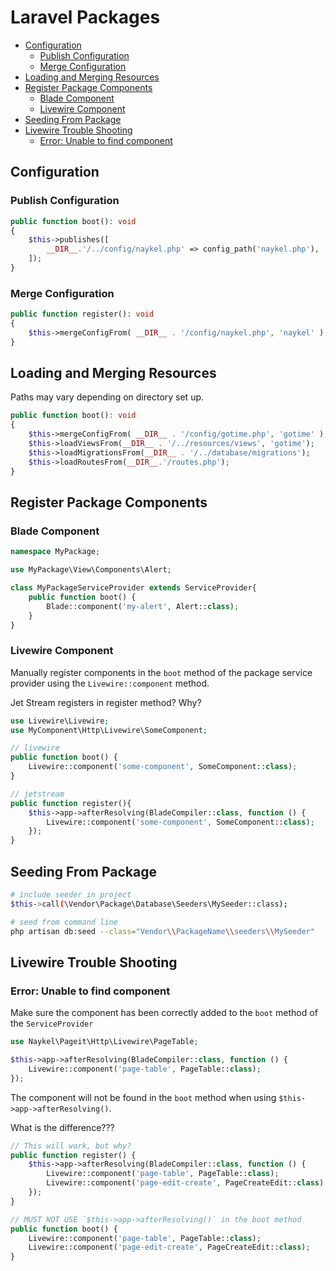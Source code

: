 
# Laravel Packages

- [Configuration](#configuration)
  - [Publish Configuration](#publish-configuration)
  - [Merge Configuration](#merge-configuration)
- [Loading and Merging Resources](#loading-and-merging-resources)
- [Register Package Components](#register-package-components)
  - [Blade Component](#blade-component)
  - [Livewire Component](#livewire-component)
- [Seeding From Package](#seeding-from-package)
- [Livewire Trouble Shooting](#livewire-trouble-shooting)
  - [Error: Unable to find component](#error-unable-to-find-component)

## Configuration

### Publish Configuration

```php +torchlight-php
public function boot(): void
{
    $this->publishes([
        __DIR__.'/../config/naykel.php' => config_path('naykel.php'),
    ]);
}
```

### Merge Configuration

```php +torchlight-php
public function register(): void
{
    $this->mergeConfigFrom( __DIR__ . '/config/naykel.php', 'naykel' );
}
```

## Loading and Merging Resources

Paths may vary depending on directory set up.

```php +torchlight-php
public function boot(): void
{
    $this->mergeConfigFrom( __DIR__ . '/config/gotime.php', 'gotime' );
    $this->loadViewsFrom(__DIR__ . '/../resources/views', 'gotime');
    $this->loadMigrationsFrom(__DIR__ . '/../database/migrations');
    $this->loadRoutesFrom(__DIR__.'/routes.php');
}
```

## Register Package Components

### Blade Component

```php +torchlight-php
namespace MyPackage;

use MyPackage\View\Components\Alert;

class MyPackageServiceProvider extends ServiceProvider{
    public function boot() {
        Blade::component('my-alert', Alert::class);
    }
}
```

### Livewire Component

Manually register components in the `boot` method of the package service provider using the `Livewire::component` method.

<div class="txt-red">Jet Stream registers in register method? Why?</div>

```php +torchlight-php
use Livewire\Livewire;
use MyComponent\Http\Livewire\SomeComponent;

// livewire
public function boot() {
    Livewire::component('some-component', SomeComponent::class);
}

// jetstream
public function register(){
    $this->app->afterResolving(BladeCompiler::class, function () {
        Livewire::component('some-component', SomeComponent::class);
    });
}
```

## Seeding From Package

```bash +torchlight-bash
# include seeder in project
$this->call(\Vendor\Package\Database\Seeders\MySeeder::class);

# seed from command line
php artisan db:seed --class="Vendor\\PackageName\\seeders\\MySeeder"
```





## Livewire Trouble Shooting


### Error: Unable to find component

Make sure the component has been correctly added to the `boot` method of the `ServiceProvider`

```php +torchlight-php
use Naykel\Pageit\Http\Livewire\PageTable;

$this->app->afterResolving(BladeCompiler::class, function () {
    Livewire::component('page-table', PageTable::class);
});
```

The component will not be found in the `boot` method when using `$this->app->afterResolving()`.

What is the difference???

```php +torchlight-php
// This will work, but why?
public function register() {
    $this->app->afterResolving(BladeCompiler::class, function () {
        Livewire::component('page-table', PageTable::class);
        Livewire::component('page-edit-create', PageCreateEdit::class);
    });
}

// MUST NOT USE `$this->app->afterResolving()` in the boot method
public function boot() {
    Livewire::component('page-table', PageTable::class);
    Livewire::component('page-edit-create', PageCreateEdit::class);
}
```


